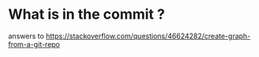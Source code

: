 # What is in the commit ?

answers to https://stackoverflow.com/questions/46624282/create-graph-from-a-git-repo
